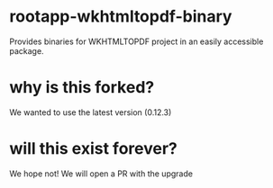 # rootapp-wkhtmltopdf-binary

Provides binaries for WKHTMLTOPDF project in an easily accessible package.

# why is this forked?

We wanted to use the latest version (0.12.3)

# will this exist forever?

We hope not! We will open a PR with the upgrade
